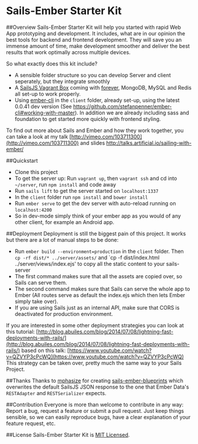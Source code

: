 # Sails-Ember Starter Kit

##Overview
Sails-Ember Starter Kit will help you started with rapid Web App prototyping and development. It includes, what are in our opinion the best tools for backend and frontend development. They will save you an immense amount of time, make development smoother and deliver the best results that work optimally across multiple devices.

So what exactly does this kit include?

* A sensible folder structure so you can develop Server and client seperately, but they integrate smoothly
* A [SailsJS Vagrant Box](https://github.com/Globegitter/vagrant-sailsjs) coming with [forever](https://github.com/nodejitsu/forever), MongoDB, MySQL and Redis all set-up to work properly.
* Using [ember-cli](https://github.com/stefanpenner/ember-cli) in the `client` folder, already set-up, using the latest 0.0.41 dev version (See https://github.com/stefanpenner/ember-cli#working-with-master). In addition we are already including sass and foundation to get started more quickly with frontend styling.

To find out more about Sails and Ember and how they work together, you can take a look at my talk
[http://vimeo.com/103711300](http://vimeo.com/103711300) and slides [http://talks.artificial.io/sailing-with-ember/
](http://talks.artificial.io/sailing-with-ember/)

##Quickstart
* Clone this project
* To get the server up: Run `vagrant up`, then `vagrant ssh` and cd into `~/server`, run `npm install` and code away
* Run `sails lift` to get the server started on `localhost:1337`
* In the `client` folder run `npm install` and `bower install`
* Run `ember serve` to get the dev server with auto-reload running on `localhost:4200`
* So in dev-mode simply think of your ember app as you would of any other client, for example an Android app.


##Deployment
Deployment is still the biggest pain of this project. It works but there are a lot of manual steps to be done:

* Run `ember build --environment=production` in the `client` folder. Then ` cp -rf dist/* ../server/assets/` and  `cp -f dist/index.html ../server/views/index.ejs' to copy all the static content to your sails-server
* The first command makes sure that all the assets are copied over, so Sails can serve them.
* The second command makes sure that Sails can serve the whole app to Ember (All routes serve as default the index.ejs which then lets Ember simply take over).
* If you are using Sails just as an internal API, make sure that CORS is deactivated for production environment.

If you are interested in some other deployment strategies you can look at this tutorial:
[http://blog.abuiles.com/blog/2014/07/08/lightning-fast-deployments-with-rails/](http://blog.abuiles.com/blog/2014/07/08/lightning-fast-deployments-with-rails/)
based on this talk:
[https://www.youtube.com/watch?v=QZVYP3cPcWQ](https://www.youtube.com/watch?v=QZVYP3cPcWQ)
This strategy can be taken over, pretty much the same way to your Sails Project.

##Thanks
Thanks to [mphasize](https://github.com/mphasize) for creating [sails-ember-blueprints](https://github.com/mphasize/sails-ember-blueprints) which overwrites the default SailsJS JSON response to the one that Ember Data's `RESTAdapter` and `RESTSerializer` expects.

##Contribution
Everyone is more than welcome to contribute in any way: Report a bug, request a feature or submit a pull request. Just keep things sensible, so we can easily reproduce bugs, have a clear explanation of your feature request, etc.

##License
Sails-Ember Starter Kit is [MIT Licensed](https://github.com/artificialio/sails-ember-starter-kit/blob/master/LICENSE.md).
